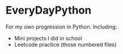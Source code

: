 # EveryDayPython
For my own progression in Python. 
Including: 
- Mini projects I did in school
- Leetcode practice (those numbered files)
